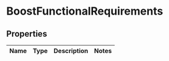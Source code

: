 # BoostFunctionalRequirements

## Properties
Name | Type | Description | Notes
------------ | ------------- | ------------- | -------------
